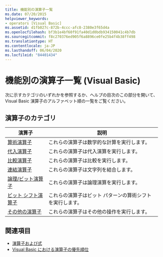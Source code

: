 ```yaml
---
title: 機能別の演算子一覧
ms.date: 07/20/2015
helpviewer_keywords:
- operators [Visual Basic]
ms.assetid: d1fb027c-872b-4ccc-afc8-2380e3f65d4a
ms.openlocfilehash: bf3b1e4bf60f91fa40d1d0bdb934150041c4b7db
ms.sourcegitcommit: f8c270376ed905f6a8896ce0fe25b4f4b38ff498
ms.translationtype: HT
ms.contentlocale: ja-JP
ms.lasthandoff: 06/04/2020
ms.locfileid: "84401434"
---
```

# <a name="operators-listed-by-functionality-visual-basic"></a>機能別の演算子一覧 (Visual Basic)
次に示すカテゴリのいずれかを参照するか、ヘルプの目次のこの部分を開いて、Visual Basic 演算子のアルファベット順の一覧をご覧ください。  
  
## <a name="categories-of-operators"></a>演算子のカテゴリ  
  
|演算子|説明|  
|---------------|-----------------|  
|[算術演算子](arithmetic-operators.md)|これらの演算子は数学的な計算を実行します。|  
|[代入演算子](assignment-operators.md)|これらの演算子は代入演算を実行します。|  
|[比較演算子](comparison-operators.md)|これらの演算子は比較を実行します。|  
|[連結演算子](concatenation-operators.md)|これらの演算子は文字列を結合します。|  
|[論理/ビット演算子](logical-bitwise-operators.md)|これらの演算子は論理演算を実行します。|  
|[ビット シフト演算子](bit-shift-operators.md)|これらの演算子はビット パターンの算術シフトを実行します。|  
|[その他の演算子](miscellaneous-operators.md)|これらの演算子はその他の操作を実行します。|  
  
## <a name="see-also"></a>関連項目

- [演算子および式](../../programming-guide/language-features/operators-and-expressions/index.md)
- [Visual Basic における演算子の優先順位](operator-precedence.md)
